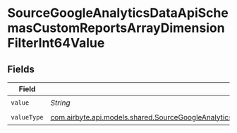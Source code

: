 # SourceGoogleAnalyticsDataApiSchemasCustomReportsArrayDimensionFilterInt64Value


## Fields

| Field                                                                                                                                                                                                                                                                                   | Type                                                                                                                                                                                                                                                                                    | Required                                                                                                                                                                                                                                                                                | Description                                                                                                                                                                                                                                                                             |
| --------------------------------------------------------------------------------------------------------------------------------------------------------------------------------------------------------------------------------------------------------------------------------------- | --------------------------------------------------------------------------------------------------------------------------------------------------------------------------------------------------------------------------------------------------------------------------------------- | --------------------------------------------------------------------------------------------------------------------------------------------------------------------------------------------------------------------------------------------------------------------------------------- | --------------------------------------------------------------------------------------------------------------------------------------------------------------------------------------------------------------------------------------------------------------------------------------- |
| `value`                                                                                                                                                                                                                                                                                 | *String*                                                                                                                                                                                                                                                                                | :heavy_check_mark:                                                                                                                                                                                                                                                                      | N/A                                                                                                                                                                                                                                                                                     |
| `valueType`                                                                                                                                                                                                                                                                             | [com.airbyte.api.models.shared.SourceGoogleAnalyticsDataApiSchemasCustomReportsArrayDimensionFilterDimensionsFilter2ExpressionsFilterValueType](../../models/shared/SourceGoogleAnalyticsDataApiSchemasCustomReportsArrayDimensionFilterDimensionsFilter2ExpressionsFilterValueType.md) | :heavy_check_mark:                                                                                                                                                                                                                                                                      | N/A                                                                                                                                                                                                                                                                                     |